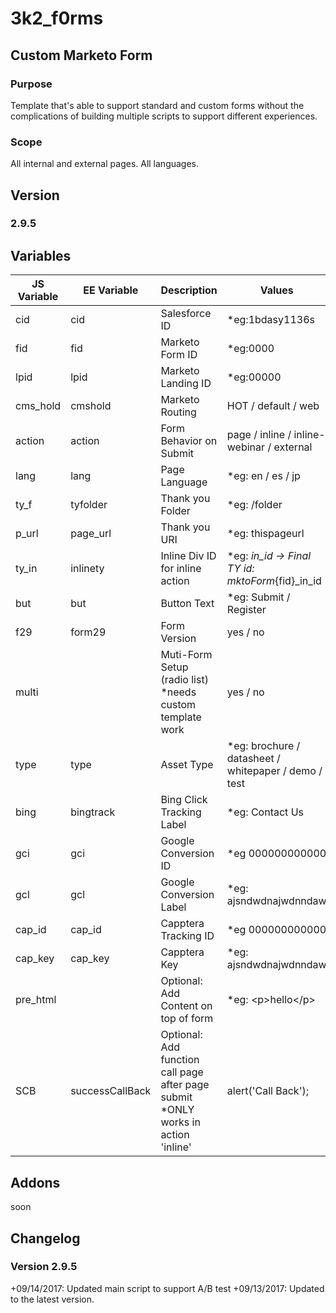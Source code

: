 # 3k2_f0rms
## Custom Marketo Form
### Purpose
Template that's able to support standard and custom forms without the complications of building multiple scripts to support different experiences.
### Scope
All internal and external pages. All languages.

## Version
### 2.9.5
## Variables
| JS Variable | EE Variable | Description | Values |
|-------------|-------------|-------------|--------|
|cid|cid|Salesforce ID|*eg:1bdasy1136s|
|fid|fid|Marketo Form ID|*eg:0000|
|lpid|lpid|Marketo Landing ID|*eg:00000|
|cms_hold|cmshold|Marketo Routing|HOT / default / web|
|action|action|Form Behavior on Submit|page / inline / inline-webinar / external|
|lang|lang|Page Language|*eg: en / es / jp|
|ty_f|tyfolder|Thank you Folder|*eg: /folder|
|p_url|page_url|Thank you URI|*eg: thispageurl|
|ty_in|inlinety|Inline Div ID for inline action|*eg: _in_id -> Final TY id: mktoForm_{fid}_in_id|
|but|but|Button Text|*eg: Submit / Register|
|f29|form29|Form Version|yes / no|
|multi||Muti-Form Setup (radio list) *needs custom template work|yes / no|
|type|type|Asset Type|*eg: brochure / datasheet / whitepaper / demo / test|
|bing|bingtrack|Bing Click Tracking Label|*eg: Contact Us|
|gci|gci|Google Conversion ID|*eg 000000000000|
|gcl|gcl|Google Conversion Label|*eg: ajsndwdnajwdnndaw|
|cap_id|cap_id|Capptera Tracking ID|*eg 000000000000|
|cap_key|cap_key|Capptera Key|*eg: ajsndwdnajwdnndaw|
|pre_html||Optional: Add Content on top of form|*eg: &lt;p&gt;hello&lt;/p&gt;|
|SCB|successCallBack|Optional: Add function call page after page submit *ONLY works in action 'inline'|alert('Call Back');|
## Addons
soon

## Changelog
### Version 2.9.5
+09/14/2017: Updated main script to support A/B test
+09/13/2017: Updated to the latest version.
